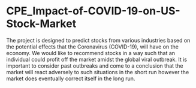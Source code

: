 # CPE_Impact-of-COVID-19-on-US-Stock-Market

The project is designed to predict stocks from various industries based on the potential effects that the Coronavirus (COVID-19), will have on the economy. We would like to
recommend stocks in a way such that an individual could profit off the market amidst the global viral outbreak. It is important to consider past outbreaks and come to a conclusion that the market will react adversely to such situations in the short run however the market does eventually correct itself in the long run.
